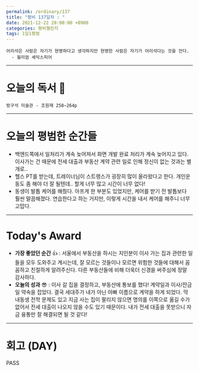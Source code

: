 ```yaml
---
permalink: /ordinary/137
title: "평비 137일차 : "
date: 2021-12-22 20:00:00 +0900
categories: 평비챌린지
tags: 1일1평범
---
```

```
어리석은 사람은 자기가 현명하다고 생각하지만 현명한 사람은 자기가 어리석다는 것을 안다.
  - 윌리엄 셰익스피어
```

---
# 오늘의 독서 📕
`방구석 미술관 - 조원재 258~264p`  

---
# 오늘의 평범한 순간들
- 백엔드쪽에서 일처리가 계속 늦어져서 화면 개발 완료 처리가 계속 늦어지고 있다. 이사가는 건 때문에 전세 대출과 부동산 계약 관련 일로 인해 정신이 없는 것과는 별개로..
- 헬스 PT를 받는데, 트레이너님이 스트랭스가 굉장히 많이 올라왔다고 한다. 개인운동도 좀 해야 더 잘 될텐데.. 할게 너무 많고 시간이 너무 없다!
- 동생이 발톱 케어를 해줬다. 아프게 한 부분도 있었지만, 케어를 받기 전 발톱보다 훨씬 말끔해졌다. 연습한다고 하는 거지만, 이렇게 시간을 내서 케어를 해주니 너무 고맙다.

---
# Today's Award
- **가장 좋았던 순간** 👍 : 서울에서 부동산을 하시는 지인분이 이사 가는 집과 관련한 일들을 모두 도와주고 계시는데, 잘 모르는 것들이나 모르면 위험한 것들에 대해서 꼼꼼하고 친절하게 알려주신다. 다른 부동산들에 비해 더욱더 신경을 써주심에 정말 감사하다.
- **오늘의 성과** 😎 : 이사 갈 집을 결정하고, 부동산에 통보를 했다! 계약일과 이사/잔금일 약속을 잡았다. 결국 세대주가 내가 아닌 아빠 이름으로 계약을 하게 되었다. 막내동생 전학 문제도 있고 지금 사는 집이 팔리지 않으면 명의를 이쪽으로 옮길 수가 없어서 전세 대출이 나오지 않을 수도 있기 때문이다. 내가 전세 대출을 못받으니 자금 융통만 잘 해결되면 될 것 같다!

---
# 회고 (DAY)
PASS
